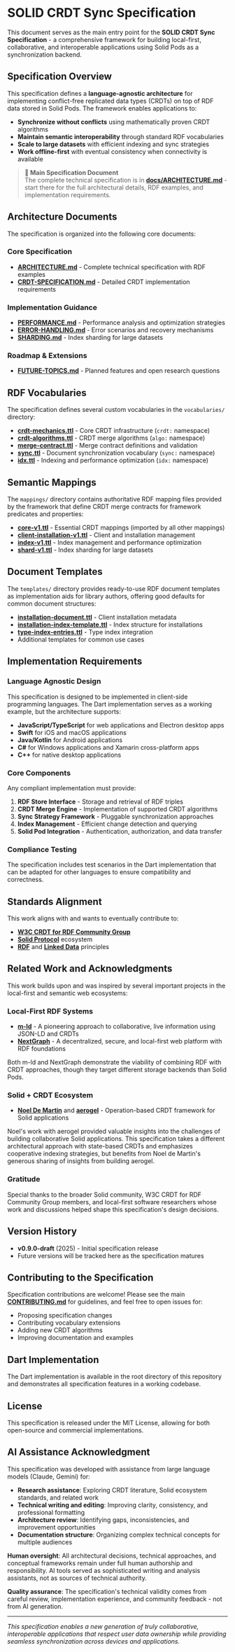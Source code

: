 # SOLID CRDT Sync Specification

This document serves as the main entry point for the **SOLID CRDT Sync Specification** - a comprehensive framework for building local-first, collaborative, and interoperable applications using Solid Pods as a synchronization backend.

## Specification Overview

This specification defines a **language-agnostic architecture** for implementing conflict-free replicated data types (CRDTs) on top of RDF data stored in Solid Pods. The framework enables applications to:

- **Synchronize without conflicts** using mathematically proven CRDT algorithms
- **Maintain semantic interoperability** through standard RDF vocabularies
- **Scale to large datasets** with efficient indexing and sync strategies
- **Work offline-first** with eventual consistency when connectivity is available

> **📖 Main Specification Document**  
> The complete technical specification is in **[docs/ARCHITECTURE.md](docs/ARCHITECTURE.md)** - start there for the full architectural details, RDF examples, and implementation requirements.

## Architecture Documents

The specification is organized into the following core documents:

### Core Specification
- **[ARCHITECTURE.md](docs/ARCHITECTURE.md)** - Complete technical specification with RDF examples
- **[CRDT-SPECIFICATION.md](docs/CRDT-SPECIFICATION.md)** - Detailed CRDT implementation requirements

### Implementation Guidance
- **[PERFORMANCE.md](docs/PERFORMANCE.md)** - Performance analysis and optimization strategies
- **[ERROR-HANDLING.md](docs/ERROR-HANDLING.md)** - Error scenarios and recovery mechanisms
- **[SHARDING.md](docs/SHARDING.md)** - Index sharding for large datasets

### Roadmap & Extensions
- **[FUTURE-TOPICS.md](docs/FUTURE-TOPICS.md)** - Planned features and open research questions

## RDF Vocabularies

The specification defines several custom vocabularies in the `vocabularies/` directory:

- **[crdt-mechanics.ttl](vocabularies/crdt-mechanics.ttl)** - Core CRDT infrastructure (`crdt:` namespace)
- **[crdt-algorithms.ttl](vocabularies/crdt-algorithms.ttl)** - CRDT merge algorithms (`algo:` namespace)
- **[merge-contract.ttl](vocabularies/merge-contract.ttl)** - Merge contract definitions and validation
- **[sync.ttl](vocabularies/sync.ttl)** - Document synchronization vocabulary (`sync:` namespace)
- **[idx.ttl](vocabularies/idx.ttl)** - Indexing and performance optimization (`idx:` namespace)

## Semantic Mappings

The `mappings/` directory contains authoritative RDF mapping files provided by the framework that define CRDT merge contracts for framework predicates and properties:

- **[core-v1.ttl](mappings/core-v1.ttl)** - Essential CRDT mappings (imported by all other mappings)
- **[client-installation-v1.ttl](mappings/client-installation-v1.ttl)** - Client and installation management
- **[index-v1.ttl](mappings/index-v1.ttl)** - Index management and performance optimization
- **[shard-v1.ttl](mappings/shard-v1.ttl)** - Index sharding for large datasets

## Document Templates

The `templates/` directory provides ready-to-use RDF document templates as implementation aids for library authors, offering good defaults for common document structures:

- **[installation-document.ttl](templates/installation-document.ttl)** - Client installation metadata
- **[installation-index-template.ttl](templates/installation-index-template.ttl)** - Index structure for installations
- **[type-index-entries.ttl](templates/type-index-entries.ttl)** - Type index integration
- Additional templates for common use cases

## Implementation Requirements

### Language Agnostic Design
This specification is designed to be implemented in client-side programming languages. The Dart implementation serves as a working example, but the architecture supports:

- **JavaScript/TypeScript** for web applications and Electron desktop apps
- **Swift** for iOS and macOS applications
- **Java/Kotlin** for Android applications
- **C#** for Windows applications and Xamarin cross-platform apps
- **C++** for native desktop applications

### Core Components
Any compliant implementation must provide:

1. **RDF Store Interface** - Storage and retrieval of RDF triples
2. **CRDT Merge Engine** - Implementation of supported CRDT algorithms
3. **Sync Strategy Framework** - Pluggable synchronization approaches
4. **Index Management** - Efficient change detection and querying
5. **Solid Pod Integration** - Authentication, authorization, and data transfer

### Compliance Testing
The specification includes test scenarios in the Dart implementation that can be adapted for other languages to ensure compatibility and correctness.

## Standards Alignment

This work aligns with and wants to eventually contribute to:

- **[W3C CRDT for RDF Community Group](https://www.w3.org/community/crdt4rdf/)**
- **[Solid Protocol](https://solidproject.org/)** ecosystem
- **[RDF](https://www.w3.org/RDF/)** and **[Linked Data](https://www.w3.org/standards/semanticweb/data)** principles

## Related Work and Acknowledgments

This work builds upon and was inspired by several important projects in the local-first and semantic web ecosystems:

### Local-First RDF Systems
- **[m-ld](https://m-ld.org/)** - A pioneering approach to collaborative, live information using JSON-LD and CRDTs
- **[NextGraph](https://nextgraph.org/)** - A decentralized, secure, and local-first web platform with RDF foundations

Both m-ld and NextGraph demonstrate the viability of combining RDF with CRDT approaches, though they target different storage backends than Solid Pods.

### Solid + CRDT Ecosystem
- **[Noel De Martin](https://noeldemartin.com/)** and **[aerogel](https://github.com/NoelDeMartin/aerogel)** - Operation-based CRDT framework for Solid applications

Noel's work with aerogel provided valuable insights into the challenges of building collaborative Solid applications. This specification takes a different architectural approach with state-based CRDTs and emphasizes cooperative indexing strategies, but benefits from Noel de Martin's generous sharing of insights from building aerogel.

### Gratitude
Special thanks to the broader Solid community, W3C CRDT for RDF Community Group members, and local-first software researchers whose work and discussions helped shape this specification's design decisions.

## Version History

- **v0.9.0-draft** (2025) - Initial specification release
- Future versions will be tracked here as the specification matures

## Contributing to the Specification

Specification contributions are welcome! Please see the main **[CONTRIBUTING.md](../CONTRIBUTING.md)** for guidelines, and feel free to open issues for:
- Proposing specification changes
- Contributing vocabulary extensions  
- Adding new CRDT algorithms
- Improving documentation and examples

## Dart Implementation

The Dart implementation is available in the root directory of this repository and demonstrates all specification features in a working codebase.

## License

This specification is released under the MIT License, allowing for both open-source and commercial implementations.

## AI Assistance Acknowledgment

This specification was developed with assistance from large language models (Claude, Gemini) for:

- **Research assistance**: Exploring CRDT literature, Solid ecosystem standards, and related work
- **Technical writing and editing**: Improving clarity, consistency, and professional formatting  
- **Architecture review**: Identifying gaps, inconsistencies, and improvement opportunities
- **Documentation structure**: Organizing complex technical concepts for multiple audiences

**Human oversight**: All architectural decisions, technical approaches, and conceptual frameworks remain under full human authorship and responsibility. AI tools served as sophisticated writing and analysis assistants, not as sources of technical authority.

**Quality assurance**: The specification's technical validity comes from careful review, implementation experience, and community feedback - not from AI generation.

---

*This specification enables a new generation of truly collaborative, interoperable applications that respect user data ownership while providing seamless synchronization across devices and applications.*